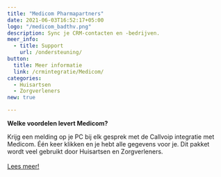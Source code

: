 ```yaml
---
title: "Medicom Pharmapartners"
date: 2021-06-03T16:52:17+05:00
logo: "/medicom_badthv.png"
description: Sync je CRM-contacten en -bedrijven.
meer_info:
  - title: Support
    url: /ondersteuning/
button:
  title: Meer informatie
  link: /crmintegratie/Medicom/
categories:
  - Huisartsen
  - Zorgverleners
new: true

---
```


**Welke voordelen levert Medicom?**

Krijg een melding op je PC bij elk gesprek met de Callvoip integratie met Medicom. Één keer klikken en je hebt alle gegevens voor je. Dit pakket wordt veel gebruikt door Huisartsen en Zorgverleners.<br><br><a href="/crmintegratie/Medicom/" class="button">Lees meer!</a>
